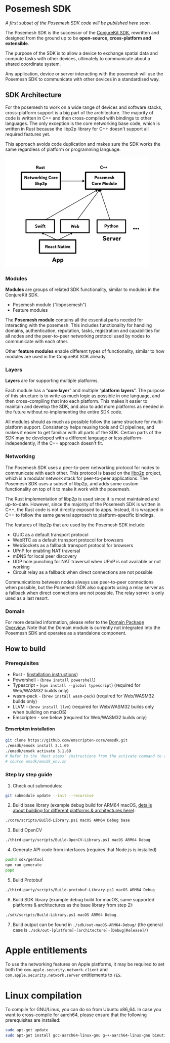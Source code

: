 # Posemesh SDK

_A first subset of the Posemesh SDK code will be published here soon._

The Posemesh SDK is the successor of the [ConjureKit SDK](https://conjurekit.dev), rewritten and designed from the ground up to be **open-source, cross-platform and extensible**.

The purpose of the SDK is to allow a device to exchange spatial data and compute tasks with other devices, ultimately to communicate about a shared coordinate system.

Any application, device or server interacting with the posemesh will use the Posemesh SDK to communicate with other devices in a standardised way.

## SDK Architecture
For the posemesh to work on a wide range of devices and software stacks, cross-platform support is a big part of the architecture. The majority of code is written in C++ and then cross-compiled with bindings to other languages. The only exception is the core networking base code, which is written in Rust because the libp2p library for C++ doesn't support all required features yet.

This approach avoids code duplication and makes sure the SDK works the same regardless of platform or programming language.

<img src="docs/images/multiplatform-diagram.png" height="350">

### Modules

**Modules** are groups of related SDK functionality, similar to modules in the ConjureKit SDK.

- Posemesh module (”libposemesh”)
- Feature modules

The **Posemesh module** contains all the essential parts needed for interacting with the posemesh. This includes functionality for handling domains, authentication, reputation, tasks, registration and capabilities for all nodes and the peer-to-peer networking protocol used by nodes to communicate with each other.

Other **feature modules** enable different types of functionality, similar to how modules are used in the ConjureKit SDK already.

### Layers

**Layers** are for supporting multiple platforms.

Each module has a “**core layer**” and multiple “**platform layers**”. The purpose of this structure is to write as much logic as possible in one language, and then cross-compiling that into each platform. This makes it easier to maintain and develop the SDK, and also to add more platforms as needed in the future without re-implementing the entire SDK code.

All modules should as much as possible follow the same structure for multi-platform support. Consistency helps reusing tools and CI pipelines, and makes it easier to get familiar with all parts of the SDK. Certain parts of the SDK may be developed with a different language or less platform-independently, if the C++ approach doesn't fit.

### Networking

The Posemesh SDK uses a peer-to-peer networking protocol for nodes to communicate with
each other. This protocol is based on the [libp2p](https://libp2p.io) project, which is
a modular network stack for peer-to-peer applications. The Posemesh SDK uses a subset of
libp2p, and adds some custom functionality on top of it to make it work with the
posemesh.

The Rust implementation of libp2p is used since it is most maintained and up-to-date. However, since the majority of the Posemesh SDK is written in C++, the Rust code is not directly exposed to apps. Instead, it is wrapped in C++ to follow the same general approach to platform-specific bindings.

The features of libp2p that are used by the Posemesh SDK include:
* QUIC as a default transport protocol
* WebRTC as a default transport protocol for browsers
* WebSockets as a fallback transport protocol for browsers
* UPnP for enabling NAT traversal
* mDNS for local peer discovery
* UDP hole punching for NAT traversal when UPnP is not available or not working
* Circuit relay as a fallback when direct connections are not possible

Communications between nodes always use peer-to-peer connections when possible, but the
Posemesh SDK also supports using a relay server as a fallback when direct connections
are not possible. The relay server is only used as a last resort.

### Domain
For more detailed information, please refer to the [Domain Package Overview](../core/domain/README.md). Note that the Domain module is currently not integrated into the Posemesh SDK and operates as a standalone component.

## How to build

### Prerequisites

* Rust - ([installation instructions](https://www.rust-lang.org/tools/install)) 
* Powershell - (`brew install powershell`)
* Typescript - (`npm install --global typescript`) (required for Web/WASM32 builds only)
* wasm-pack - (`brew install wasm-pack`) (required for Web/WASM32 builds only)
* LLVM - (`brew install llvm`) (required for Web/WASM32 builds only when building on macOS)
* Emscripten - see below (required for Web/WASM32 builds only)

#### Emscripten installation
```sh
git clone https://github.com/emscripten-core/emsdk.git
./emsdk/emsdk install 3.1.69
./emsdk/emsdk activate 3.1.69
# Refer to the 'Next steps' instructions from the activate command to add Emscripten to the environment variables, or run:
# source emsdk/emsdk_env.sh
```

### Step by step guide
1. Check out submodules:
```sh
git submodule update --init --recursive
```

2. Build base library (example debug build for ARM64 macOS, [details about building for different platforms & architectures here](https://github.com/aukilabs/posemesh/tree/main/core#building)):
```sh
./core/scripts/Build-Library.ps1 macOS ARM64 Debug base
```

3. Build OpenCV
```sh
./third-party/scripts/Build-OpenCV-Library.ps1 macOS ARM64 Debug
```

4. Generate API code from interfaces (requires that Node.js is installed)
```sh
pushd sdk/gentool
npm run generate
popd
```

5. Build Protobuf
```sh
./third-party/scripts/Build-protobuf-Library.ps1 macOS ARM64 Debug
```

6. Build SDK library (example debug build for macOS, same supported platforms & architectures as the base library from step 2):
```sh
./sdk/scripts/Build-Library.ps1 macOS ARM64 Debug
```

7. Build output can be found in `./sdk/out-macOS-ARM64-Debug/` (the general case is `./sdk/out-[platform]-[architecture]-[Debug|Release]/`)

# Apple entitlements

To use the networking features on Apple platforms, it may be required to set both the `com.apple.security.network.client` and `com.apple.security.network.server` entitlements to `YES`.

# Linux compilation

To compile for GNU/Linux, you can do so from Ubuntu x86_64. In case you want to cross-compile for aarch64, please ensure that the following prerequisites are installed:

```sh
sudo apt-get update
sudo apt-get install gcc-aarch64-linux-gnu g++-aarch64-linux-gnu binutils-aarch64-linux-gnu clang lld
```

